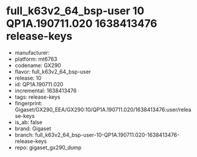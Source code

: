 # full_k63v2_64_bsp-user 10 QP1A.190711.020 1638413476 release-keys
- manufacturer: 
- platform: mt6763
- codename: GX290
- flavor: full_k63v2_64_bsp-user
- release: 10
- id: QP1A.190711.020
- incremental: 1638413476
- tags: release-keys
- fingerprint: Gigaset/GX290_EEA/GX290:10/QP1A.190711.020/1638413476:user/release-keys
- is_ab: false
- brand: Gigaset
- branch: full_k63v2_64_bsp-user-10-QP1A.190711.020-1638413476-release-keys
- repo: gigaset_gx290_dump
